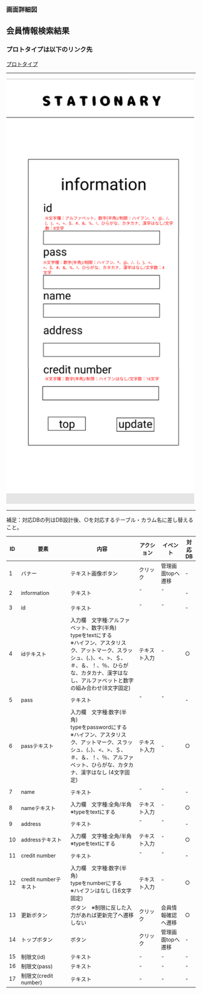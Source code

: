 ### 画面詳細図
## 会員情報検索結果
### プロトタイプは以下のリンク先
[プロトタイプ](https://www.figma.com/file/YN8g4ahM3raStzCZMDXhNA/stationary?node-id=1%3A2)
*****
<img src="img/会員情報検索結果.png" width="500">

*****
補足：対応DBの列はDB設計後、○を対応するテーブル・カラム名に差し替えること。

| ID | 要素 | 内容 | アクション | イベント | 対応DB |
|----|------|-----|------------|---------|-------|
|1   |バナー　　　　　        |テキスト画像ボタン|クリック   |管理画面topへ遷移|-|
|2   |information　　       |テキスト　　　　　|-    　　　|-        　　　   |-|
|3   |id　　　　　　　       |テキスト　　　　　|-    　　　|-        　　　   |-|
|4   |idテキスト　　　       |入力欄　文字種:アルファベット、数字(半角)<br>typeをtextにする<br>※ハイフン、アスタリスク、アットマーク、スラッシュ、(、)、<、>、＄、＃、＆、！、％、ひらがな、カタカナ、漢字はなし、アルファベットと数字の組み合わせ(8文字固定)|テキスト入力|-        　　　   |○|
|5   |pass　　　　　　       |テキスト　　　　　|-    　　　|-        　　　   |-|
|6   |passテキスト　　       |入力欄　文字種:数字(半角)<br>typeをpasswordにする<br>※ハイフン、アスタリスク、アットマーク、スラッシュ、(、)、<、>、＄、＃、＆、！、％、アルファベット、ひらがな、カタカナ、漢字はなし (4文字固定)|テキスト入力|-        　　    |○|
|7   |name     　　　       |テキスト　　　　　|-    　　　|-        　　　   |-|
|8   |nameテキスト　　       |入力欄　文字種:全角/半角<br>※typeをtextにする|テキスト入力|-        　　　  |○|
|9   |address　　　　        |テキスト　　　　　|-    　　　|-        　　　   |-|
|10  |addressテキスト       |入力欄　文字種:全角/半角<br>※typeをtextにする|テキスト入力|-        　　　   |○|
|11  |credit number　      |テキスト　　　　　|-    　　　|-        　　　   |-|
|12  |credit numberテキスト|入力欄　文字種:数字(半角)<br>typeをnumberにする<br>※ハイフンはなし (16文字固定)|テキスト入力|-        　　　   |○|
|13  |更新ボタン　　　      |ボタン　※制限に反した入力があれば更新完了へ遷移しない|クリック　　|会員情報確認へ遷移　　|○|
|14  |トップボタン　　　     |ボタン　　　　　　|クリック　　|管理画面topへ遷移　　|-|
|15  |制限文(id)　　　     　|テキスト　　　　　|-　　|-　　|-|
|16  |制限文(pass)　　　     |テキスト　　　　　|-　　|-　　|-|
|17  |制限文(credit number) |テキスト　　　　　|-　　|-　　|-|
